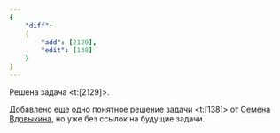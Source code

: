 ```yaml
---
{
    "diff":
    {
        "add": [2129],
        "edit": [138]
    }
}
---
```


Решена задача <t:[2129]>.

Добавлено еще одно понятное решение задачи <t:[138]> от [Семена Вдовыкина](/solvers#iiilll_llliii), но уже без ссылок на будущие задачи.